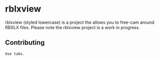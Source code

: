 # rblxview

rblxview (styled lowercase) is a project the allows you to free-cam around RBXLX files. 
Please note the rblxview project is a work in progress.

## Contributing
	Use tabs.

